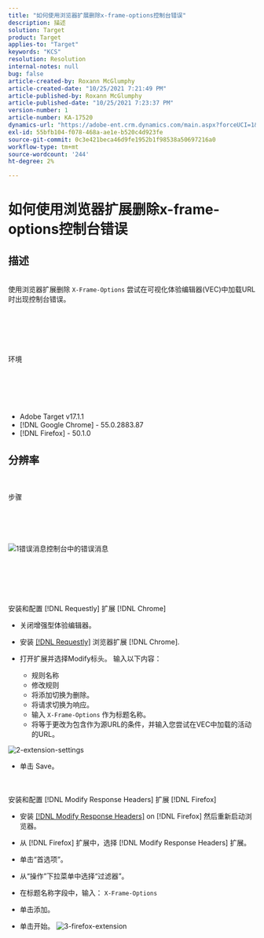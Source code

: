 ```yaml
---
title: "如何使用浏览器扩展删除x-frame-options控制台错误"
description: 描述
solution: Target
product: Target
applies-to: "Target"
keywords: "KCS"
resolution: Resolution
internal-notes: null
bug: false
article-created-by: Roxann McGlumphy
article-created-date: "10/25/2021 7:21:49 PM"
article-published-by: Roxann McGlumphy
article-published-date: "10/25/2021 7:23:37 PM"
version-number: 1
article-number: KA-17520
dynamics-url: "https://adobe-ent.crm.dynamics.com/main.aspx?forceUCI=1&pagetype=entityrecord&etn=knowledgearticle&id=833768cb-c835-ec11-b6e6-000d3a3485ea"
exl-id: 55bfb104-f078-468a-ae1e-b520c4d923fe
source-git-commit: 0c3e421beca46d9fe1952b1f98538a50697216a0
workflow-type: tm+mt
source-wordcount: '244'
ht-degree: 2%

---
```


# 如何使用浏览器扩展删除x-frame-options控制台错误

## 描述

<br>使用浏览器扩展删除 `X-Frame-Options` 尝试在可视化体验编辑器(VEC)中加载URL时出现控制台错误。<br><br><br> <br><br> <br><br>环境<br><br><br><br> <br><br>
- Adobe Target v17.1.1
- [!DNL Google Chrome] - 55.0.2883.87
- [!DNL Firefox] - 50.1.0



## 分辨率

<br><br>步骤<br><br><br><br><br><br>![1错误消息](https://helpx.adobe.com/content/dam/help/en/target/kb/how-to-use-a-browser-extension-to-remove-x-frame-options-console/jcr%3acontent/main-pars/image/1-errormessage.jpg "1错误消息")控制台中的错误消息<br><br><br><br><br> <br><br>安装和配置 [!DNL Requestly] 扩展 [!DNL Chrome]
- 关闭增强型体验编辑器。


- 安装 [[!DNL Requestly]](https://chrome.google.com/webstore/detail/requestly/mdnleldcmiljblolnjhpnblkcekpdkpa?hl=en) 浏览器扩展 [!DNL Chrome].


- 打开扩展并选择Modify标头。 输入以下内容：

   - 规则名称
   - 修改规则
   - 将添加切换为删除。
   - 将请求切换为响应。
   - 输入 `X-Frame-Options` 作为标题名称。
   - 将等于更改为包含作为源URL的条件，并输入您尝试在VEC中加载的活动的URL。

![2-extension-settings](https://helpx.adobe.com/content/dam/help/en/target/kb/how-to-use-a-browser-extension-to-remove-x-frame-options-console/jcr%3acontent/main-pars/procedure/proc_par/step_2/step_par/image/2-extension-settings.png "2-extension-settings")


- 单击 Save。



 <br><br>安装和配置 [!DNL Modify Response Headers] 扩展 [!DNL Firefox]
- 安装 [[!DNL Modify Response Headers]](https://addons.mozilla.org/en-us/firefox/addon/modify-response-headers/) on [!DNL Firefox] 然后重新启动浏览器。


- 从 [!DNL Firefox] 扩展中，选择 [!DNL Modify Response Headers] 扩展。


- 单击“首选项”。


- 从“操作”下拉菜单中选择“过滤器”。


- 在标题名称字段中，输入： `X-Frame-Options`


- 单击添加。


- 单击开始。
   ![3-firefox-extension](https://helpx.adobe.com/content/dam/help/en/target/kb/how-to-use-a-browser-extension-to-remove-x-frame-options-console/jcr%3acontent/main-pars/procedure_1532616470/proc_par/step_1817832849/step_par/image/3-firefox-extension.png "3-firefox-extension")
